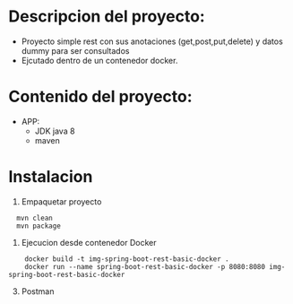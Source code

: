 # Descripcion del proyecto:
* Proyecto simple rest con sus anotaciones (get,post,put,delete) y datos dummy para ser consultados
* Ejcutado dentro de un contenedor docker.

# Contenido del proyecto:
* APP:
    * JDK java 8
    * maven

# Instalacion

1. Empaquetar proyecto
```
  mvn clean
  mvn package
```

1. Ejecucion desde contenedor Docker
```
    docker build -t img-spring-boot-rest-basic-docker .
    docker run --name spring-boot-rest-basic-docker -p 8080:8080 img-spring-boot-rest-basic-docker 
```

3. Postman 

